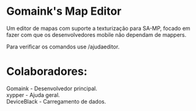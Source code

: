 # Gomaink's Map Editor

Um editor de mapas com suporte a texturização para SA-MP, focado em fazer com que os desenvolvedores mobile não dependam de mappers.

Para verificar os comandos use /ajudaeditor.

# Colaboradores:
Gomaink - Desenvolvedor principal.<br>
xypper - Ajuda geral.<br>
DeviceBlack - Carregamento de dados.

